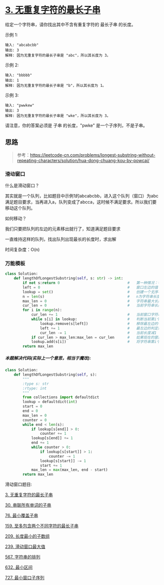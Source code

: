 # [3. 无重复字符的最长子串](https://leetcode-cn.com/problems/longest-substring-without-repeating-characters/)

给定一个字符串，请你找出其中不含有重复字符的 最长子串 的长度。

示例 1:

    输入: "abcabcbb"
    输出: 3 
    解释: 因为无重复字符的最长子串是 "abc"，所以其长度为 3。

示例 2:

    输入: "bbbbb"
    输出: 1
    解释: 因为无重复字符的最长子串是 "b"，所以其长度为 1。

示例 3:

    输入: "pwwkew"
    输出: 3
    解释: 因为无重复字符的最长子串是 "wke"，所以其长度为 3。
请注意，你的答案必须是 子串 的长度，"pwke" 是一个子序列，不是子串。

## 思路
>参考：https://leetcode-cn.com/problems/longest-substring-without-repeating-characters/solution/hua-dong-chuang-kou-by-powcai/
### 滑动窗口

什么是滑动窗口？

其实就是一个队列，比如题目中示例1的abcabcbb，进入这个队列（窗口）为abc满足题目要求，当再进入a，队列变成了abcca，这时候不满足要求。所以我们要移动这个队列。

如何移动？

我们只要把队列的左边的元素移出就行了，知道满足题目要求

一直维持这样的队列，找出队列出现最长的长度时，求出解

时间复杂度：O(n)

### 万能模板
```python
class Solution:
    def lengthOfLongestSubstring(self, s: str) -> int:
        if not s:return 0                               #   第一种情况：字符串为空，直接返回长度为0.
        left = 0                                        #   窗口左边的值
        lookup = set()                                  #   创建一个无序不重复元素集合作为窗口
        n = len(s)                                      #   n为字符串长度
        max_len = 0                                     #   字符串最大长度
        cur_len = 0                                     #   当前字符串长度
        for i in range(n):
            cur_len += 1                                #   当前窗口字符串长度加1
            while s[i] in lookup:                       #   判断当前第i个位置字符是否再窗口中
                lookup.remove(s[left])                  #   移除最左边的字符
                left += 1                               #   最左边的判定前进一位
                cur_len -= 1                            #   当前长度减1
            if cur_len > max_len:max_len = cur_len      #   如果现在的窗口长度大于当前最大窗口长度，那么现在的窗口长度就变成
            lookup.add(s[i])                            #   将字符串第i个元素加入滑动窗口中
        return max_len
```

##### 本题解决代码(实际上一个意思，相当于魔改):
```python
class Solution:
    def lengthOfLongestSubstring(self, s):
        """
        :type s: str
        :rtype: int
        """
        from collections import defaultdict
        lookup = defaultdict(int)
        start = 0
        end = 0
        max_len = 0
        counter = 0
        while end < len(s):
            if lookup[s[end]] > 0:
                counter += 1
            lookup[s[end]] += 1
            end += 1
            while counter > 0:
                if lookup[s[start]] > 1:
                    counter -= 1
                lookup[s[start]] -= 1
                start += 1
            max_len = max(max_len, end - start)
        return max_len
```

滑动窗口题目:

[3. 无重复字符的最长子串](https://leetcode-cn.com/problems/longest-substring-without-repeating-characters/)

[30. 串联所有单词的子串](https://leetcode-cn.com/problems/substring-with-concatenation-of-all-words/)

[76. 最小覆盖子串](https://leetcode-cn.com/problems/minimum-window-substring/)

[159. 至多包含两个不同字符的最长子串](https://leetcode-cn.com/problems/longest-substring-with-at-most-two-distinct-characters/)

[209. 长度最小的子数组](https://leetcode-cn.com/problems/minimum-size-subarray-sum/)

[239. 滑动窗口最大值](https://leetcode-cn.com/problems/sliding-window-maximum/)

[567. 字符串的排列](https://leetcode-cn.com/problems/permutation-in-string/)

[632. 最小区间](https://leetcode-cn.com/problems/smallest-range/)

[727. 最小窗口子序列](https://leetcode-cn.com/problems/minimum-window-subsequence/)



